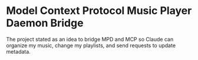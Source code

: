 # Model Context Protocol Music Player Daemon Bridge

The project stated as an idea to bridge MPD and MCP so Claude can organize my music, change my playlists, and send requests to update metadata.
